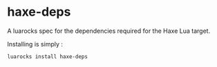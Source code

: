 # haxe-deps
A luarocks spec for the dependencies required for the Haxe Lua target.

Installing is simply :
```sh
luarocks install haxe-deps
```
